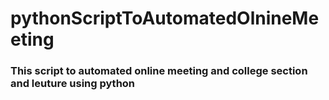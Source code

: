 # pythonScriptToAutomatedOlnineMeeting
### This script to automated online meeting and college section and leuture  using python 


